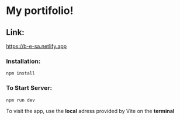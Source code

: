 # My portifolio!

## Link:

https://b-e-sa.netlify.app

### **Installation:**

`` npm install ``

### **To Start Server:**

`` npm run dev ``

To visit the app, use the **local** adress provided by Vite on the **terminal**
